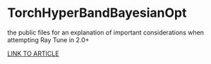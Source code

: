 # TorchHyperBandBayesianOpt

the public files for an explanation of important considerations when attempting Ray Tune in 2.0+

[LINK TO ARTICLE](https://medium.com/@alexander.m.lavelle/pytorch-hypertuning-hyperband-with-hyperopt-via-ray-tune-8a460a1c323f)
